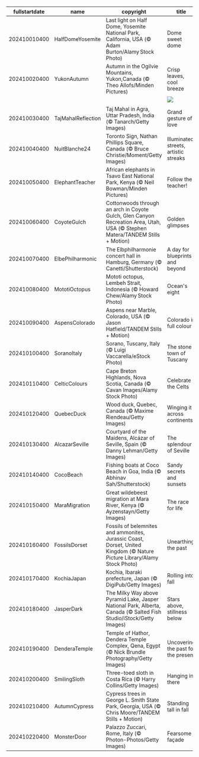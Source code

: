 |fullstartdate|name|copyright|title|image|
|--|--|--|--|--|
202410010400|HalfDomeYosemite|Last light on Half Dome, Yosemite National Park, California, USA (© Adam Burton/Alamy Stock Photo)|Dome sweet dome|![](/en-CA/2024/10/202410010400HalfDomeYosemite.jpg)|
202410020400|YukonAutumn|Autumn in the Ogilvie Mountains, Yukon,Canada (© Theo Allofs/Minden Pictures)|Crisp leaves, cool breeze|![](/en-CA/2024/10/202410020400YukonAutumn.jpg)|
||||![](/en-CA/2024/10/.jpg)|
202410030400|TajMahalReflection|Taj Mahal in Agra, Uttar Pradesh, India (© Tanarch/Getty Images)|Grand gesture of love|![](/en-CA/2024/10/202410030400TajMahalReflection.jpg)|
202410040400|NuitBlanche24|Toronto Sign, Nathan Phillips Square, Canada (© Bruce Christie/Moment/Getty Images)|Illuminated streets, artistic streaks|![](/en-CA/2024/10/202410040400NuitBlanche24.jpg)|
202410050400|ElephantTeacher|African elephants in Tsavo East National Park, Kenya (© Neil Bowman/Minden Pictures)|Follow the teacher!|![](/en-CA/2024/10/202410050400ElephantTeacher.jpg)|
202410060400|CoyoteGulch|Cottonwoods through an arch in Coyote Gulch, Glen Canyon Recreation Area, Utah, USA (© Stephen Matera/TANDEM Stills + Motion)|Golden glimpses|![](/en-CA/2024/10/202410060400CoyoteGulch.jpg)|
202410070400|ElbePhilharmonic|The Elbphilharmonie concert hall in Hamburg, Germany (© Canetti/Shutterstock)|A day for blueprints and beyond|![](/en-CA/2024/10/202410070400ElbePhilharmonic.jpg)|
202410080400|MototiOctopus|Mototi octopus, Lembeh Strait, Indonesia (© Howard Chew/Alamy Stock Photo)|Ocean's eight|![](/en-CA/2024/10/202410080400MototiOctopus.jpg)|
202410090400|AspensColorado|Aspens near Marble, Colorado, USA (© Jason Hatfield/TANDEM Stills + Motion)|Colorado in full colour|![](/en-CA/2024/10/202410090400AspensColorado.jpg)|
202410100400|SoranoItaly|Sorano, Tuscany, Italy (© Luigi Vaccarella/eStock Photo)|The stone town of Tuscany|![](/en-CA/2024/10/202410100400SoranoItaly.jpg)|
202410110400|CelticColours|Cape Breton Highlands, Nova Scotia, Canada (© Cavan Images/Alamy Stock Photo)|Celebrate the Celts|![](/en-CA/2024/10/202410110400CelticColours.jpg)|
202410120400|QuebecDuck|Wood duck, Quebec, Canada (© Maxime Riendeau/Getty Images)|Winging it across continents|![](/en-CA/2024/10/202410120400QuebecDuck.jpg)|
202410130400|AlcazarSeville|Courtyard of the Maidens, Alcázar of Seville, Spain (© Danny Lehman/Getty Images)|The splendour of Seville|![](/en-CA/2024/10/202410130400AlcazarSeville.jpg)|
202410140400|CocoBeach|Fishing boats at Coco Beach in Goa, India (© Abhinav Sah/Shutterstock)|Sandy secrets and sunsets|![](/en-CA/2024/10/202410140400CocoBeach.jpg)|
202410150400|MaraMigration|Great wildebeest migration at Mara River, Kenya (© Ayzenstayn/Getty Images)|The race for life|![](/en-CA/2024/10/202410150400MaraMigration.jpg)|
202410160400|FossilsDorset|Fossils of belemnites and ammonites, Jurassic Coast, Dorset, United Kingdom (© Nature Picture Library/Alamy Stock Photo)|Unearthing the past|![](/en-CA/2024/10/202410160400FossilsDorset.jpg)|
202410170400|KochiaJapan|Kochia, Ibaraki prefecture, Japan (© DigiPub/Getty Images)|Rolling into fall|![](/en-CA/2024/10/202410170400KochiaJapan.jpg)|
202410180400|JasperDark|The Milky Way above Pyramid Lake, Jasper National Park, Alberta, Canada (© Salted Fish Studio/iStock/Getty Images)|Stars above, stillness below|![](/en-CA/2024/10/202410180400JasperDark.jpg)|
202410190400|DenderaTemple|Temple of Hathor, Dendera Temple Complex, Qena, Egypt (© Nick Brundle Photography/Getty Images)|Uncovering the past for the present|![](/en-CA/2024/10/202410190400DenderaTemple.jpg)|
202410200400|SmilingSloth|Three-toed sloth in Costa Rica (© Harry Collins/Getty Images)|Hanging in there|![](/en-CA/2024/10/202410200400SmilingSloth.jpg)|
202410210400|AutumnCypress|Cypress trees in George L. Smith State Park, Georgia, USA (© Chris Moore/TANDEM Stills + Motion)|Standing tall in fall|![](/en-CA/2024/10/202410210400AutumnCypress.jpg)|
202410220400|MonsterDoor|Palazzo Zuccari, Rome, Italy (© Photon-Photos/Getty Images)|Fearsome façade|![](/en-CA/2024/10/202410220400MonsterDoor.jpg)|
